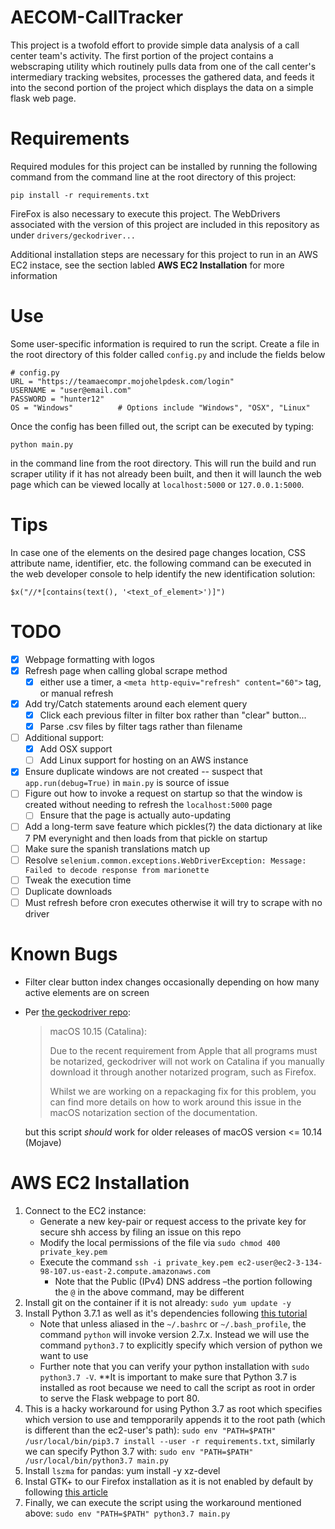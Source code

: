 # AECOM-CallTracker
This project is a twofold effort to provide simple data analysis of a call center team's activity.  The first portion of the project contains a webscraping utility which routinely pulls data from one of the call center's intermediary tracking websites, processes the gathered data, and feeds it into the second portion of the project which displays the data on a simple flask web page.

# Requirements

Required modules for this project can be installed by running the following command from the command line at the root directory of this project:

`pip install -r requirements.txt`

FireFox is also necessary to execute this project.  The WebDrivers associated with the version of this project are included in this repository as under `drivers/geckodriver...`

Additional installation steps are necessary for this project to run in an AWS EC2 instace, see the section labled **AWS EC2 Installation** for more information

# Use
Some user-specific information is required to run the script.  Create a file in the root directory of this folder called `config.py` and include the fields below

```
# config.py
URL = "https://teamaecompr.mojohelpdesk.com/login"
USERNAME = "user@email.com"
PASSWORD = "hunter12"
OS = "Windows"          # Options include "Windows", "OSX", "Linux"
```

Once the config has been filled out, the script can be executed by typing:

`python main.py`

in the command line from the root directory.  This will run the build and run scraper utility if it has not already been built, and then it will launch the web page which can be viewed locally at `localhost:5000` or `127.0.0.1:5000`.

# Tips
In case one of the elements on the desired page changes location, CSS attribute name, identifier, etc. the following command can be executed in the web developer console to help identify the new identification solution:

`$x("//*[contains(text(), '<text_of_element>')]")`

# TODO
- [x] Webpage formatting with logos
- [x] Refresh page when calling global scrape method
  - [x] either use a timer, a `<meta http-equiv="refresh" content="60">` tag, or manual refresh
- [x] Add try/Catch statements around each element query
    - [x] Click each previous filter in filter box rather than "clear" button...
    - [x] Parse .csv files by filter tags rather than filename
- [ ] Additional support:
    - [x] Add OSX support
    - [ ] Add Linux support for hosting on an AWS instance
- [x] Ensure duplicate windows are not created -- suspect that `app.run(debug=True)` in `main.py` is source of issue
- [ ] Figure out how to invoke a request on startup so that the window is created without needing to refresh the `localhost:5000` page
    - [ ] Ensure that the page is actually auto-updating
- [ ] Add a long-term save feature which pickles(?) the data dictionary at like 7 PM everynight and then loads from that pickle on startup 
- [ ] Make sure the spanish translations match up
- [ ] Resolve `selenium.common.exceptions.WebDriverException: Message: Failed to decode response from marionette` 
- [ ] Tweak the execution time
- [ ] Duplicate downloads 
- [ ] Must refresh before cron executes otherwise it will try to scrape with no driver

# Known Bugs
- Filter clear button index changes occasionally depending on how many active elements are on screen
- Per [the geckodriver repo](https://github.com/mozilla/geckodriver/releases):
    > macOS 10.15 (Catalina):
    >
    >Due to the recent requirement from Apple that all programs must
    be notarized, geckodriver will not work on Catalina if you manually
    download it through another notarized program, such as Firefox.
    >
    >Whilst we are working on a repackaging fix for this problem, you
    can find more details on how to work around this issue in the
    macOS notarization section of the documentation.

    but this script _should_ work for older releases of macOS version <= 10.14 (Mojave)

# AWS EC2 Installation
1. Connect to the EC2 instance:
    - Generate a new key-pair or request access to the private key for secure shh access by filing an issue on this repo
    - Modify the local permissions of the file via `sudo chmod 400 private_key.pem`
    - Execute the command `ssh -i private_key.pem ec2-user@ec2-3-134-98-107.us-east-2.compute.amazonaws.com` 
        - Note that the Public (IPv4) DNS address –the portion following the `@` in the above command, may be different 
2. Install git on the container if it is not already: `sudo yum update -y`
3. Install Python 3.7.1 as well as it's dependencies following [this tutorial](https://tecadmin.net/install-python-3-7-amazon-linux/) 
    - Note that unless aliased in the `~/.bashrc` or `~/.bash_profile`, the command `python` will invoke version 2.7.x.  Instead we will use the command `python3.7` to explicitly specify which version of python we want to use
    - Further note that you can verify your python installation with `sudo python3.7 -V`.  **It is important to make sure that Python 3.7 is installed as root because we need to call the script as root in order to serve the Flask webpage to port 80.
4. This is a hacky workaround for using Python 3.7 as root which specifies which version to use and tempporarily appends it to the root path (which is different than the ec2-user's path): `sudo env "PATH=$PATH" /usr/local/bin/pip3.7 install --user -r requirements.txt`, similarly we can specify Python 3.7 with: `sudo env "PATH=$PATH" /usr/local/bin/python3.7 main.py`
5. Install `lszma` for pandas: yum install -y xz-devel
6. Instal GTK+ to our Firefox installation as it is not enabled by default by following [this article](https://joekiller.com/2012/06/03/install-firefox-on-amazon-linux-x86_64-compiling-gtk/)
7. Finally, we can execute the script using the workaround mentioned above: `sudo env "PATH=$PATH" python3.7 main.py` 

